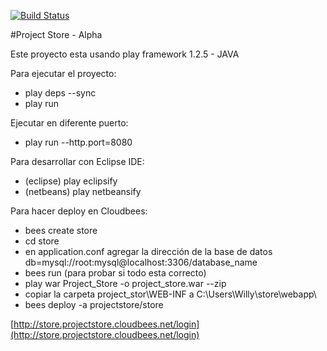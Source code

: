 [![Build Status](https://travis-ci.org/marti1125/Project_Store.png?branch=master)](https://travis-ci.org/marti1125/Project_Store)

#Project Store - Alpha

Este proyecto esta usando play framework 1.2.5 - JAVA

Para ejecutar el proyecto:

* play deps --sync
* play run

Ejecutar en diferente puerto:

* play run --http.port=8080

Para desarrollar con Eclipse IDE:

* (eclipse) play eclipsify
* (netbeans) play netbeansify

Para hacer deploy en Cloudbees:

* bees create store
* cd store
* en application.conf agregar la dirección de la base de datos db=mysql://root:mysql@localhost:3306/database_name
* bees run (para probar si todo esta correcto)
* play war Project_Store -o project_store.war --zip
* copiar la carpeta project_stor\WEB-INF a C:\Users\Willy\store\webapp\
* bees deploy -a projectstore/store

[http://store.projectstore.cloudbees.net/login](http://store.projectstore.cloudbees.net/login)
